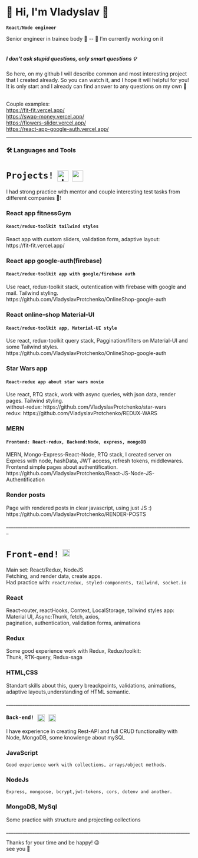 # 👀 Hi, I'm Vladyslav 👋
**`React/Node engineer`**

Senior engineer in trainee body 🤫 -- 🔭 I’m currently working on it</br><br/>


##### I don't ask stupid questions, only smart questions 💡


So here, on my github I will describe common and most interesting project that I created already. So you can watch it, and I hope it will helpful for you!</br> It is only start and I already can find answer to any questions on my own 🦾 <br/>
<br/>

Couple examples: <br/>
https://fit-fit.vercel.app/ <br/>
https://swap-money.vercel.app/ <br/>
https://flowers-slider.vercel.app/ <br/>
https://react-app-google-auth.vercel.app/ 
___

### 🛠 Languages and Tools

<h1 style="display: flex;"><code>Projects!</code><img alt="Java" width="30px" style="padding-right:10px; padding-left:10px;" src="https://cdn.jsdelivr.net/gh/devicons/devicon/icons/react/react-original.svg" /><img width="30px" style="padding-right:10px;" src="https://cdn.jsdelivr.net/gh/devicons/devicon/icons/nodejs/nodejs-original-wordmark.svg" /></h1></summary>

 <p>I had strong practice with mentor and couple interesting test tasks from different companies 🦾!</p>


 <h3>React app fitnessGym</h3>
<h4><code>React/redux-toolkit tailwind styles</code></h4>

<p>React app with custom sliders, validation form, adaptive layout: <br/> 
https://fit-fit.vercel.app/
</p>


<h3>React app google-auth(firebase)</h3>
<h4><code>React/redux-toolkit app with google/firebase auth</code></h4>

<p>Use react, redux-toolkit stack, outentication with firebase with google and mail. Tailwind styling.
<br/>https://github.com/VladyslavProtchenko/OnlineShop-google-auth</p>




<h3>React online-shop Material-UI</h3>
<h4><code>React/redux-toolkit app, Material-UI style</code></h4>

<p>Use react, redux-toolkit query stack, Paggination/filters on Material-UI and some Tailwind styles.
<br/>https://github.com/VladyslavProtchenko/OnlineShop-google-auth</p>




<h3>Star Wars app</h3>
<h4><code>React-redux app about star wars movie</code></h4>
<p>Use react, RTQ stack, work with async queries, with json data, render pages. Tailwind styling.<br/>
without-redux: https://github.com/VladyslavProtchenko/star-wars<br/>
redux: https://github.com/VladyslavProtchenko/REDUX-WARS</p>




<h3>MERN</h3>
<h4><code>Frontend: React-redux, Backend:Node, express, mongoDB </code></h4>
<p>MERN, Mongo-Express-React-Node, RTQ stack, I created server on Express with node, hashData, JWT access, refresh tokens, middlewares. Frontend simple pages about authentification.
<br/>https://github.com/VladyslavProtchenko/React-JS-Node-JS-Authentification</p>




<h3>Render posts</h3>
<p>Page with rendered posts in clear javascript, using just JS :) <br/>https://github.com/VladyslavProtchenko/RENDER-POSTS</p>
_______________________________________________________________________________


<h1 style="display: flex;"><code>Front-end!</code><img alt="Java" width="20px" style="padding-right:10px; padding-left:10px;" src="https://cdn.jsdelivr.net/gh/devicons/devicon/icons/react/react-original.svg" /></h1>
 
<p>Main set: React/Redux, NodeJS</br>Fetching, and render data, create apps.</br>Had practice with:
<code>react/redux, styled-components, tailwind, socket.io</code></p>



<h3>React</h3>
<p>React-router, reactHooks, Context, LocalStorage, tailwind styles app: <br/>Material UI, Async:Thunk, fetch, axios,<br/> pagination, authentication, validation forms, animations</p>



<h3>Redux</h3>
<p>Some good experience work with Redux, Redux/toolkit:</br>Thunk, RTK-query, Redux-saga</p>


<h3>HTML,CSS</h3>
<p>Standart skills about this, query breackpoints, validations, animations, adaptive layouts,understanding of HTML semantic.</p>
______________________________________________________________________________


<h3 style="display: flex;"><code>Back-end!</code><img alt="Java" width="20px" style="padding-right:10px; padding-left:10px;" src="https://cdn.jsdelivr.net/gh/devicons/devicon/icons/javascript/javascript-original.svg" /><img width="20px" style="padding-right:10px;" src="https://cdn.jsdelivr.net/gh/devicons/devicon/icons/nodejs/nodejs-original-wordmark.svg" /></h3></summary>
 
 
<p>I have experience in creating Rest-API and full CRUD functionality with Node, MongoDB, some knowlenge about mySQL</p>



<h3>JavaScript</h3>
<code>Good experience work with collections, arrays/object methods.</code>



<h3>NodeJs</h3>
<code>Express, mongoose, bcrypt,jwt-tokens, cors, dotenv and another. </code>

<h3>MongoDB, MySql</h3>
<p>Some practice with structure and projecting collections</p>
______________________________________________________________________________

Thanks for your time and be happy! 😉
</br>see you 🙌
</br>
